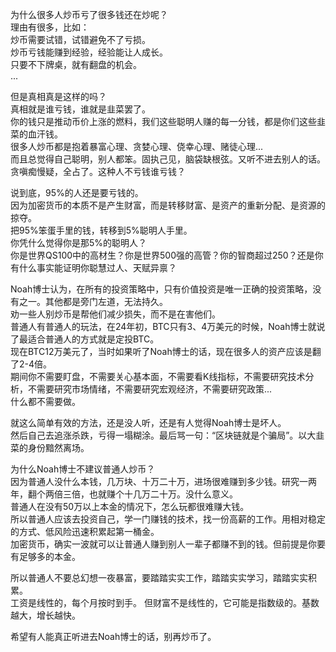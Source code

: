 为什么很多人炒币亏了很多钱还在炒呢？  
理由有很多，比如：  
炒币需要试错，试错避免不了亏损。  
炒币亏钱能赚到经验，经验能让人成长。  
只要不下牌桌，就有翻盘的机会。  
...

但是真相真是这样的吗？  
真相就是谁亏钱，谁就是韭菜罢了。  
你的钱只是推动币价上涨的燃料，我们这些聪明人赚的每一分钱，都是你们这些韭菜的血汗钱。  
很多人炒币都是抱着暴富心理、贪婪心理、侥幸心理、赌徒心理...  
而且总觉得自己聪明，别人都笨。固执己见，脑袋缺根弦。又听不进去别人的话。  
贪嗔痴慢疑，全占了。这种人不亏钱谁亏钱？  

说到底，95%的人还是要亏钱的。  
因为加密货币的本质不是产生财富，而是转移财富、是资产的重新分配、是资源的掠夺。  
把95%笨蛋手里的钱，转移到5%聪明人手里。  
你凭什么觉得你是那5%的聪明人？  
你是世界QS100中的高材生？你是世界500强的高管？你的智商超过250？还是你有什么事实能证明你聪慧过人、天赋异禀？ 

Noah博士认为，在所有的投资策略中，只有价值投资是唯一正确的投资策略，没有之一。其他都是旁门左道，无法持久。  
劝一些人别炒币是帮他们减少损失，而不是在害他们。  
普通人有普通人的玩法，在24年初，BTC只有3、4万美元的时候，Noah博士就说了最适合普通人的方式就是定投BTC。  
现在BTC12万美元了，当时如果听了Noah博士的话，现在很多人的资产应该是翻了2-4倍。  
期间你不需要盯盘，不需要关心基本面，不需要看K线指标，不需要研究技术分析，不需要研究市场情绪，不需要研究宏观经济，不需要研究政策...  
什么都不需要做。  

就这么简单有效的方法，还是没人听，还是有人觉得Noah博士是坏人。  
然后自己去追涨杀跌，亏得一塌糊涂。最后骂一句：“区块链就是个骗局”。以大韭菜的身份黯然离场。  

为什么Noah博士不建议普通人炒币？  
因为普通人没什么本钱，几万块、十万二十万，进场很难赚到多少钱。研究一两年，翻个两倍三倍，也就赚个十几万二十万。没什么意义。  
普通人在没有50万以上本金的情况下，怎么玩都很难赚大钱。  
所以普通人应该去投资自己，学一门赚钱的技术，找一份高薪的工作。用相对稳定的方式、低风险迅速积累起第一桶金。  
加密货币，确实一波就可以让普通人赚到别人一辈子都赚不到的钱。但前提是你要有足够多的本金。  

所以普通人不要总幻想一夜暴富，要踏踏实实工作，踏踏实实学习，踏踏实实积累。  
工资是线性的，每个月按时到手。 
但财富不是线性的，它可能是指数级的。基数越大，增长越快。 

希望有人能真正听进去Noah博士的话，别再炒币了。  
